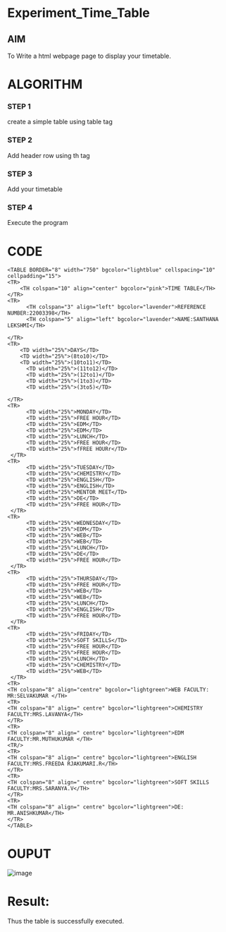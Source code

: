 # Experiment_Time_Table

## AIM
To Write a html webpage page to display your timetable.

# ALGORITHM
### STEP 1
create a simple table using table tag
### STEP 2
Add header row using th tag
### STEP 3
Add your timetable
### STEP 4
Execute the program     

# CODE
```
<TABLE BORDER="8" width="750" bgcolor="lightblue" cellspacing="10" cellpadding="15"> 
<TR> 
	<TH colspan="10" align="center" bgcolor="pink">TIME TABLE</TH>
</TR>   
<TR> 
      <TH colspan="3" align="left" bgcolor="lavender">REFERENCE NUMBER:22003398</TH>
      <TH colspan="5" align="left" bgcolor="lavender">NAME:SANTHANA LEKSHMI</TH>
     
</TR>
<TR>
	<TD width="25%">DAYS</TD> 
	<TD width="25%">(8to10)</TD>
	<TD width="25%">(10to11)</TD>
      <TD width="25%">(11to12)</TD>
      <TD width="25%">(12to1)</TD>
      <TD width="25%">(1to3)</TD>
      <TD width="25%">(3to5)</TD>
      
</TR>
<TR>
      <TD width="25%">MONDAY</TD>
      <TD width="25%">FREE HOUR</TD>
      <TD width="25%">EDM</TD>
      <TD width="25%">EDM</TD>  
      <TD width="25%">LUNCH</TD>
      <TD width="25%">FREE HOUR</TD>
      <TD width="25%">fFREE HOURr</TD>
 </TR>
<TR>
      <TD width="25%">TUESDAY</TD>
      <TD width="25%">CHEMISTRY</TD>
      <TD width="25%">ENGLISH</TD>
      <TD width="25%">ENGLISH</TD>
      <TD width="25%">MENTOR MEET</TD>
      <TD width="25%">DE</TD>
      <TD width="25%">FREE HOUR</TD>
 </TR>
<TR>
      <TD width="25%">WEDNESDAY</TD>
      <TD width="25%">EDM</TD>
      <TD width="25%">WEB</TD>
      <TD width="25%">WEB</TD>
      <TD width="25%">LUNCH</TD>
      <TD width="25%">DE</TD>
      <TD width="25%">FREE HOUR</TD>
 </TR>
<TR>
      <TD width="25%">THURSDAY</TD>
      <TD width="25%">FREE HOUR</TD>
      <TD width="25%">WEB</TD>
      <TD width="25%">WEB</TD>
      <TD width="25%">LUNCH</TD>
      <TD width="25%">ENGLISH</TD>
      <TD width="25%">FREE HOUR</TD>
 </TR>
<TR>
      <TD width="25%">FRIDAY</TD>
      <TD width="25%">SOFT SKILLS</TD>
      <TD width="25%">FREE HOUR</TD>
      <TD width="25%">FREE HOUR</TD>
      <TD width="25%">LUNCH</TD>
      <TD width="25%">CHEMISTRY</TD>
      <TD width="25%">WEB</TD>
 </TR>
<TR>
<TH colspan="8" align="centre" bgcolor="lightgreen">WEB FACULTY: MR:SELVAKUMAR </TH>
<TR>
<TH colspan="8" align=" centre" bgcolor="lightgreen">CHEMISTRY FACULTY:MRS.LAVANYA</TH>
</TR>
<TR>
<TH colspan="8" align=" centre" bgcolor="lightgreen">EDM FACULTY:MR.MUTHUKUMAR </TH>
<TR/>
<TR>
<TH colspan="8" align=" centre" bgcolor="lightgreen">ENGLISH FACULTY:MRS.FREEDA RJAKUMARI.R</TH>
</TR>
<TR>
<TH colspan="8" align=" centre" bgcolor="lightgreen">SOFT SKILLS FACULTY:MRS.SARANYA.V</TH>
</TR>
<TR>
<TH colspan="8" align=" centre" bgcolor="lightgreen">DE: MR.ANISHKUMAR</TH>
</TR>
</TABLE> 
```

# OUPUT
![image](https://user-images.githubusercontent.com/119475762/212481503-0b39452e-12ab-43d6-a77c-d570d05a6b11.png)
# Result:
Thus the table is successfully executed.
